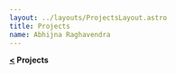 ```yaml
---
layout: ../layouts/ProjectsLayout.astro
title: Projects
name: Abhijna Raghavendra
---
```


**[<](/) Projects**